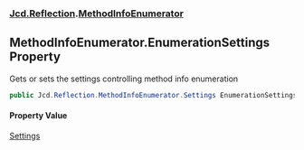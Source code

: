 ### [Jcd.Reflection](Jcd.Reflection.md 'Jcd.Reflection').[MethodInfoEnumerator](MethodInfoEnumerator.md 'Jcd.Reflection.MethodInfoEnumerator')

## MethodInfoEnumerator.EnumerationSettings Property

Gets or sets the settings controlling method info enumeration

```csharp
public Jcd.Reflection.MethodInfoEnumerator.Settings EnumerationSettings { get; set; }
```

#### Property Value
[Settings](MethodInfoEnumerator.Settings.md 'Jcd.Reflection.MethodInfoEnumerator.Settings')